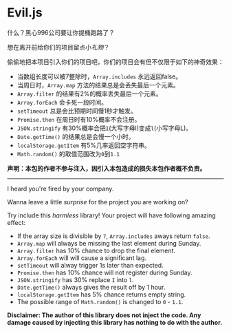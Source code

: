# Evil.js

什么？黑心996公司要让你提桶跑路了？

想在离开前给你们的项目留点小*礼物*？

偷偷地把本项目引入你们的项目吧，你们的项目会有但不仅限于如下的神奇效果：

* 当数组长度可以被7整除时，`Array.includes` 永远返回false。
* 当周日时，`Array.map` 方法的结果总是会丢失最后一个元素。
* `Array.filter` 的结果有2%的概率丢失最后一个元素。
* `Array.forEach` 会卡死一段时间。
* `setTimeout` 总是会比预期时间慢1秒才触发。
* `Promise.then` 在周日时有10%概率不会注册。
* `JSON.stringify` 有30%概率会把`I`(大写字母I)变成`l`(小写字母L)。
* `Date.getTime()` 的结果总是会慢一个小时。
* `localStorage.getItem` 有5%几率返回空字符串。
* `Math.random()` 的取值范围改为`0`到`1.1`


**声明：本包的作者不参与注入，因引入本包造成的损失本包作者概不负责。**

---

I heard you're fired by your company.

Wanna leave a little *surprise* for the project you are working on?

Try include this *harmless* library! Your project will have following amazing effect:

* If the array size is divisible by `7`, `Array.includes` aways return `false`.
* `Array.map` will always be missing the last element during Sunday.
* `Array.filter` has 10% chance to drop the final element.
* `Array.forEach` will will cause a significant lag.
* `setTimeout` will alway trigger 1s later than expected.
* `Promise.then` has 10% chance will not register during Sunday.
* `JSON.stringify` has 30% replace `I` into `l`.
* `Date.getTime()` always gives the result off by 1 hour.
* `localStorage.getItem` has 5% chance returns empty string.
* The possible range of `Math.random()` is changed to `0` - `1.1`.

**Disclaimer: The author of this library does not inject the code. Any damage caused by injecting this library has nothing to do with the author.**